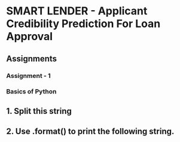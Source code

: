 # SMART LENDER - Applicant Credibility Prediction For Loan Approval

## Assignments

### Assignment - 1

### Basics of Python

## 1. Split this string
## 2. Use .format() to print the following string. 
